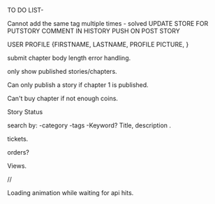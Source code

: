 TO DO LIST-

Cannot add the same tag multiple times - solved
UPDATE STORE FOR PUTSTORY
COMMENT IN HISTORY PUSH ON POST STORY

USER PROFILE
{FIRSTNAME,
LASTNAME,
PROFILE PICTURE,
}

submit chapter body length error handling.

only show published stories/chapters.

Can only publish a story if chapter 1 is published.

Can't buy chapter if not enough coins.

Story Status

search by:
    -category
    -tags
    -Keyword? Title, description .


tickets.

orders?

Views.

//


Loading animation while waiting for api hits.
